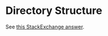 # Directory Structure

See [this StackExchange answer](https://softwareengineering.stackexchange.com/a/392461).
